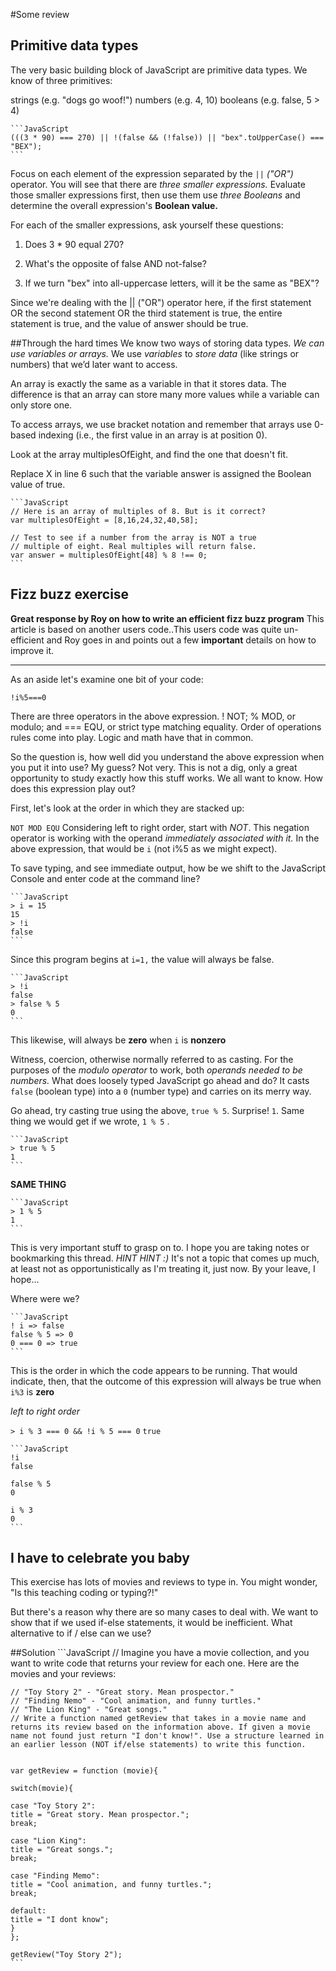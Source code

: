 #Some review 

## Primitive data types

The very basic building block of JavaScript are primitive data types. We know of three primitives:

strings (e.g. "dogs go woof!")
numbers (e.g. 4, 10)
booleans (e.g. false, 5 > 4)

    ```JavaScript
    (((3 * 90) === 270) || !(false && (!false)) || "bex".toUpperCase() === "BEX");
    ```

Focus on each element of the expression separated by the `||` *("OR")* operator. You will see that there are *three smaller expressions.* Evaluate those smaller expressions first, then use them use *three Booleans* and determine the overall expression's **Boolean value.**

For each of the smaller expressions, ask yourself these questions:

1. Does 3 * 90 equal 270?

2. What's the opposite of false AND not-false?

3. If we turn "bex" into all-uppercase letters, will it be the same as "BEX"?

Since we're dealing with the || ("OR") operator here, if the first statement OR the second statement OR the third statement is true, the entire statement is true, and the value of answer should be true.

##Through the hard times
We know two ways of storing data types. *We can use variables or arrays.* We use *variables* to *store data* (like strings or numbers) that we’d later want to access.

An array is exactly the same as a variable in that it stores data. The difference is that an array can store many more values while a variable can only store one.

To access arrays, we use bracket notation and remember that arrays use 0-based indexing (i.e., the first value in an array is at position 0).


Look at the array multiplesOfEight, and find the one that doesn't fit.

Replace X in line 6 such that the variable answer is assigned the Boolean value of true.

    ```JavaScript
    // Here is an array of multiples of 8. But is it correct?
    var multiplesOfEight = [8,16,24,32,40,58];

    // Test to see if a number from the array is NOT a true
    // multiple of eight. Real multiples will return false.
    var answer = multiplesOfEight[48] % 8 !== 0;
    ```

## Fizz buzz exercise 
**Great response by Roy on how to write an efficient fizz buzz program**
This article is based on another users code..This users code was quite un-efficient and Roy goes in and points out a few **important** details on how to improve it.

___

As an aside let's examine one bit of your code:

`!i%5===0`

There are three operators in the above expression. ! NOT; % MOD, or modulo; and === EQU, or strict type matching equality. Order of operations rules come into play. Logic and math have that in common.

So the question is, how well did you understand the above expression when you put it into use? My guess? Not very. This is not a dig, only a great opportunity to study exactly how this stuff works. We all want to know. How does this expression play out?

First, let's look at the order in which they are stacked up:

`NOT MOD EQU`
Considering left to right order, start with *NOT*. This negation operator is working with the operand *immediately associated with it.* In the above expression, that would be `i` (not i%5 as we might expect).

To save typing, and see immediate output, how be we shift to the JavaScript Console and enter code at the command line?

    ```JavaScript
    > i = 15
    15
    > !i
    false
    ```

Since this program begins at `i=1,` the value will always be false.

    ```JavaScript
    > !i
    false
    > false % 5
    0
    ```
This likewise, will always be **zero** when `i` is **nonzero**

Witness, coercion, otherwise normally referred to as casting. For the purposes of the *modulo operator* to work, both *operands needed to be numbers.* What does loosely typed JavaScript go ahead and do? It casts `false` (boolean type) into a `0` (number type) and carries on its merry way.

Go ahead, try casting true using the above, `true % 5`. Surprise! `1`. Same thing we would get if we wrote, `1 % 5` .
    
    ```JavaScript
    > true % 5
    1
    ```
**SAME THING**

    ```JavaScript
    > 1 % 5
    1
    ```

This is very important stuff to grasp on to. I hope you are taking notes or bookmarking this thread. *HINT HINT :)* It's not a topic that comes up much, at least not as opportunistically as I'm treating it, just now. By your leave, I hope...

Where were we?

    ```JavaScript
    ! i => false
    false % 5 => 0
    0 === 0 => true
    ```

This is the order in which the code appears to be running. That would indicate, then, that the outcome of this expression will always be true when `i%3` is **zero**

*left to right order*

`> i % 3 === 0 && !i % 5 === 0`
`true`

    ```JavaScript
    !i 
    false

    false % 5
    0

    i % 3
    0
    ```

## I have to celebrate you baby
This exercise has lots of movies and reviews to type in. You might wonder, "Is this teaching coding or typing?!"

But there's a reason why there are so many cases to deal with. We want to show that if we used if-else statements, it would be inefficient. What alternative to if / else can we use?

##Solution 
    ```JavaScript
    // Imagine you have a movie collection, and you want to write code that returns your review for each one. Here are the movies and your reviews:

    // "Toy Story 2" - "Great story. Mean prospector."
    // "Finding Nemo" - "Cool animation, and funny turtles."
    // "The Lion King" - "Great songs."
    // Write a function named getReview that takes in a movie name and returns its review based on the information above. If given a movie name not found just return "I don't know!". Use a structure learned in an earlier lesson (NOT if/else statements) to write this function.


    var getReview = function (movie){

    switch(movie){

    case "Toy Story 2":
    title = "Great story. Mean prospector.";
    break;

    case "Lion King":
    title = "Great songs.";
    break;

    case "Finding Memo":
    title = "Cool animation, and funny turtles.";
    break;

    default:
    title = "I dont know";
    }
    };

    getReview("Toy Story 2");
    ```
